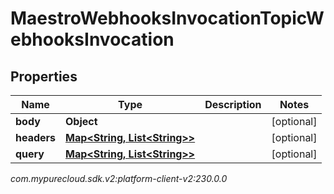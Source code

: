 # MaestroWebhooksInvocationTopicWebhooksInvocation


## Properties

| Name | Type | Description | Notes |
| ------------ | ------------- | ------------- | ------------- |
| **body** | **Object** |  |  [optional] |
| **headers** | [**Map&lt;String, List&lt;String&gt;&gt;**](List) |  |  [optional] |
| **query** | [**Map&lt;String, List&lt;String&gt;&gt;**](List) |  |  [optional] |




_com.mypurecloud.sdk.v2:platform-client-v2:230.0.0_
